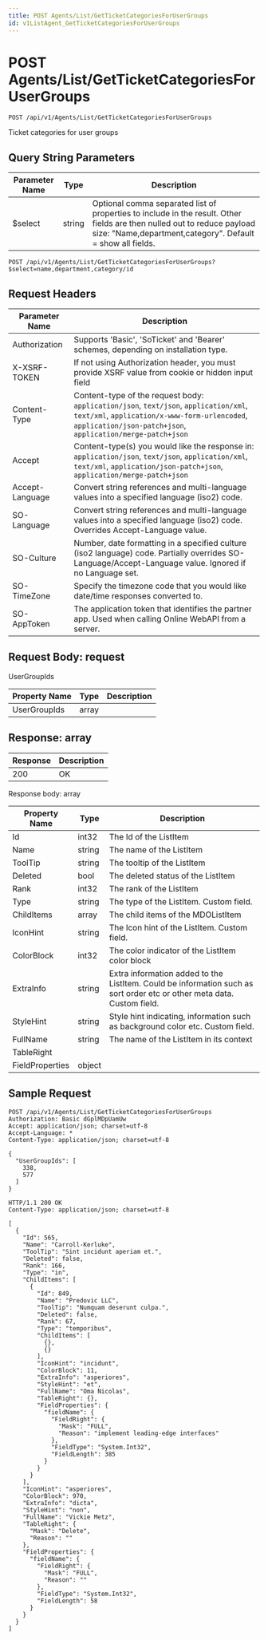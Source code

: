 ```yaml
---
title: POST Agents/List/GetTicketCategoriesForUserGroups
id: v1ListAgent_GetTicketCategoriesForUserGroups
---
```


# POST Agents/List/GetTicketCategoriesForUserGroups

```http
POST /api/v1/Agents/List/GetTicketCategoriesForUserGroups
```

Ticket categories for user groups







## Query String Parameters

| Parameter Name | Type |  Description |
|----------------|------|--------------|
| $select | string |  Optional comma separated list of properties to include in the result. Other fields are then nulled out to reduce payload size: "Name,department,category". Default = show all fields. |

```http
POST /api/v1/Agents/List/GetTicketCategoriesForUserGroups?$select=name,department,category/id
```


## Request Headers

| Parameter Name | Description |
|----------------|-------------|
| Authorization  | Supports 'Basic', 'SoTicket' and 'Bearer' schemes, depending on installation type. |
| X-XSRF-TOKEN   | If not using Authorization header, you must provide XSRF value from cookie or hidden input field |
| Content-Type | Content-type of the request body: `application/json`, `text/json`, `application/xml`, `text/xml`, `application/x-www-form-urlencoded`, `application/json-patch+json`, `application/merge-patch+json` |
| Accept         | Content-type(s) you would like the response in: `application/json`, `text/json`, `application/xml`, `text/xml`, `application/json-patch+json`, `application/merge-patch+json` |
| Accept-Language | Convert string references and multi-language values into a specified language (iso2) code. |
| SO-Language | Convert string references and multi-language values into a specified language (iso2) code. Overrides Accept-Language value. |
| SO-Culture | Number, date formatting in a specified culture (iso2 language) code. Partially overrides SO-Language/Accept-Language value. Ignored if no Language set. |
| SO-TimeZone | Specify the timezone code that you would like date/time responses converted to. |
| SO-AppToken | The application token that identifies the partner app. Used when calling Online WebAPI from a server. |

## Request Body: request  

UserGroupIds 

| Property Name | Type |  Description |
|----------------|------|--------------|
| UserGroupIds | array |  |


## Response: array



| Response | Description |
|----------------|-------------|
| 200 | OK |

Response body: array

| Property Name | Type |  Description |
|----------------|------|--------------|
| Id | int32 | The Id of the ListItem |
| Name | string | The name of the ListItem |
| ToolTip | string | The tooltip of the ListItem |
| Deleted | bool | The deleted status of the ListItem |
| Rank | int32 | The rank of the ListItem |
| Type | string | The type of the ListItem. Custom field. |
| ChildItems | array | The child items of the MDOListItem |
| IconHint | string | The Icon hint of the ListItem. Custom field. |
| ColorBlock | int32 | The color indicator of the ListItem color block |
| ExtraInfo | string | Extra information added to the ListItem. Could be information such as sort order etc or other meta data. Custom field. |
| StyleHint | string | Style hint indicating, information such as background color etc. Custom field. |
| FullName | string | The name of the ListItem in its context |
| TableRight |  |  |
| FieldProperties | object |  |

## Sample Request

```http!
POST /api/v1/Agents/List/GetTicketCategoriesForUserGroups
Authorization: Basic dGplMDpUamUw
Accept: application/json; charset=utf-8
Accept-Language: *
Content-Type: application/json; charset=utf-8

{
  "UserGroupIds": [
    338,
    577
  ]
}
```

```http_
HTTP/1.1 200 OK
Content-Type: application/json; charset=utf-8

[
  {
    "Id": 565,
    "Name": "Carroll-Kerluke",
    "ToolTip": "Sint incidunt aperiam et.",
    "Deleted": false,
    "Rank": 166,
    "Type": "in",
    "ChildItems": [
      {
        "Id": 849,
        "Name": "Predovic LLC",
        "ToolTip": "Numquam deserunt culpa.",
        "Deleted": false,
        "Rank": 67,
        "Type": "temporibus",
        "ChildItems": [
          {},
          {}
        ],
        "IconHint": "incidunt",
        "ColorBlock": 11,
        "ExtraInfo": "asperiores",
        "StyleHint": "et",
        "FullName": "Oma Nicolas",
        "TableRight": {},
        "FieldProperties": {
          "fieldName": {
            "FieldRight": {
              "Mask": "FULL",
              "Reason": "implement leading-edge interfaces"
            },
            "FieldType": "System.Int32",
            "FieldLength": 385
          }
        }
      }
    ],
    "IconHint": "asperiores",
    "ColorBlock": 970,
    "ExtraInfo": "dicta",
    "StyleHint": "non",
    "FullName": "Vickie Metz",
    "TableRight": {
      "Mask": "Delete",
      "Reason": ""
    },
    "FieldProperties": {
      "fieldName": {
        "FieldRight": {
          "Mask": "FULL",
          "Reason": ""
        },
        "FieldType": "System.Int32",
        "FieldLength": 58
      }
    }
  }
]
```